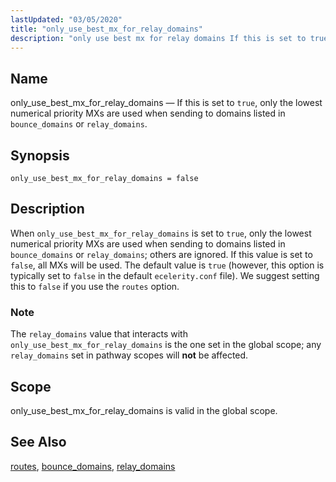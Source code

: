 ```yaml
---
lastUpdated: "03/05/2020"
title: "only_use_best_mx_for_relay_domains"
description: "only use best mx for relay domains If this is set to true only the lowest numerical priority M Xs are used when sending to domains listed in bounce domains or relay domains only use best mx for relay domains false When only use best mx for relay domains is..."
---
```


<a name="conf.ref.only_use_best_mx_for_relay_domains"></a> 
## Name

only_use_best_mx_for_relay_domains — If this is set to `true`, only the lowest numerical priority MXs are used when sending to domains listed in `bounce_domains` or `relay_domains`.

## Synopsis

`only_use_best_mx_for_relay_domains = false`

<a name="idp25556512"></a> 
## Description

When `only_use_best_mx_for_relay_domains` is set to `true`, only the lowest numerical priority MXs are used when sending to domains listed in `bounce_domains` or `relay_domains`; others are ignored. If this value is set to `false`, all MXs will be used. The default value is `true` (however, this option is typically set to `false` in the default `ecelerity.conf` file). We suggest setting this to `false` if you use the `routes` option.

### Note

The `relay_domains` value that interacts with `only_use_best_mx_for_relay_domains` is the one set in the global scope; any `relay_domains` set in pathway scopes will **not** be affected.

<a name="idp25566064"></a> 
## Scope

only_use_best_mx_for_relay_domains is valid in the global scope.

<a name="idp25567920"></a> 
## See Also

[routes](/momentum/4/config/ref-routes), [bounce_domains](/momentum/4/config/ref-bounce-domains), [relay_domains](/momentum/4/config/ref-relay-domains)